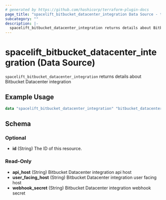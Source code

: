 ```yaml
---
# generated by https://github.com/hashicorp/terraform-plugin-docs
page_title: "spacelift_bitbucket_datacenter_integration Data Source - terraform-provider-spacelift"
subcategory: ""
description: |-
  spacelift_bitbucket_datacenter_integration returns details about Bitbucket Datacenter integration
---
```


# spacelift_bitbucket_datacenter_integration (Data Source)

`spacelift_bitbucket_datacenter_integration` returns details about Bitbucket Datacenter integration

## Example Usage

```terraform
data "spacelift_bitbucket_datacenter_integration" "bitbucket_datacenter_integration" {}
```

<!-- schema generated by tfplugindocs -->
## Schema

### Optional

- **id** (String) The ID of this resource.

### Read-Only

- **api_host** (String) Bitbucket Datacenter integration api host
- **user_facing_host** (String) Bitbucket Datacenter integration user facing host
- **webhook_secret** (String) Bitbucket Datacenter integration webhook secret


